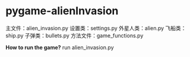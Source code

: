 # pygame-alienInvasion
主文件：alien_invasion.py
设置类：settings.py
外星人类：alien.py
飞船类：ship.py
子弹类：bullets.py
方法文件：game_functions.py

**How to run the game?**
run alien_invasion.py
 
